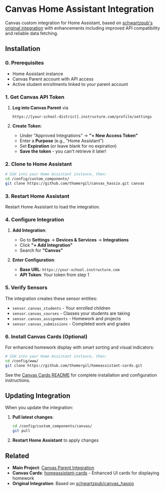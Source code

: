 # Canvas Home Assistant Integration

Canvas custom integration for Home Assistant, based on [schwartzpub's original integration](https://github.com/schwartzpub) with enhancements including improved API compatibility and reliable data fetching.

## Installation

### 0. Prerequisites

- Home Assistant instance
- Canvas Parent account with API access
- Active student enrollments linked to your parent account

### 1. Get Canvas API Token

1. **Log into Canvas Parent** via

   ```
   https://[your-school-district].instructure.com/profile/settings
   ```

2. **Create Token**:

   - Under "Approved Integrations" → **"+ New Access Token"**
   - Enter a **Purpose** (e.g., "Home Assistant")
   - Set **Expiration** (or leave blank for no expiration)
   - **Save the token** - you can't retrieve it later!

### 2. Clone to Home Assistant

```bash
# SSH into your Home Assistant instance, then:
cd /config/custom_components/
git clone https://github.com/thomergil/canvas_hassio.git canvas
```

### 3. Restart Home Assistant

Restart Home Assistant to load the integration.

### 4. Configure Integration

1. **Add Integration**:

   - Go to **Settings** → **Devices & Services** → **Integrations**
   - Click **"+ Add Integration"**
   - Search for **"Canvas"**

2. **Enter Configuration**:
   - **Base URL**: `https://your-school.instructure.com`
   - **API Token**: Your token from step 1

### 5. Verify Sensors

The integration creates these sensor entities:

- `sensor.canvas_students` - Your enrolled children
- `sensor.canvas_courses` - Classes your students are taking
- `sensor.canvas_assignments` - Homework and projects
- `sensor.canvas_submissions` - Completed work and grades

### 6. Install Canvas Cards (Optional)

For enhanced homework display with smart sorting and visual indicators:

```bash
# SSH into your Home Assistant instance, then:
cd /config/www/
git clone https://github.com/thomergil/homeassistant-cards.git
```

See the [Canvas Cards README](https://github.com/thomergil/homeassistant-cards) for complete installation and configuration instructions.

## Updating Integration

When you update the integration:

1. **Pull latest changes**:

   ```bash
   cd /config/custom_components/canvas/
   git pull
   ```

2. **Restart Home Assistant** to apply changes

## Related

- **Main Project**: [Canvas Parent Integration](https://github.com/thomergil/canvas-parent-integration)
- **Canvas Cards**: [homeassistant-cards](https://github.com/thomergil/homeassistant-cards) - Enhanced UI cards for displaying homework
- **Original Integration**: Based on [schwartzpub/canvas_hassio](https://github.com/schwartzpub/canvas_hassio)
